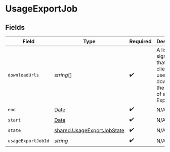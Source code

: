 # UsageExportJob


## Fields

| Field                                                                                         | Type                                                                                          | Required                                                                                      | Description                                                                                   |
| --------------------------------------------------------------------------------------------- | --------------------------------------------------------------------------------------------- | --------------------------------------------------------------------------------------------- | --------------------------------------------------------------------------------------------- |
| `downloadUrls`                                                                                | *string*[]                                                                                    | :heavy_check_mark:                                                                            | A list of pre signed urls that the client can use to download the results of a Usage Export.  |
| `end`                                                                                         | [Date](https://developer.mozilla.org/en-US/docs/Web/JavaScript/Reference/Global_Objects/Date) | :heavy_check_mark:                                                                            | N/A                                                                                           |
| `start`                                                                                       | [Date](https://developer.mozilla.org/en-US/docs/Web/JavaScript/Reference/Global_Objects/Date) | :heavy_check_mark:                                                                            | N/A                                                                                           |
| `state`                                                                                       | [shared.UsageExportJobState](../../../sdk/models/shared/usageexportjobstate.md)               | :heavy_check_mark:                                                                            | N/A                                                                                           |
| `usageExportJobId`                                                                            | *string*                                                                                      | :heavy_check_mark:                                                                            | N/A                                                                                           |
